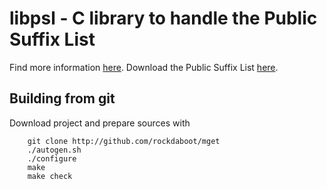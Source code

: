 libpsl - C library to handle the Public Suffix List
===================================================

Find more information [here](http://publicsuffix.org/).
Download the Public Suffix List [here](https://hg.mozilla.org/mozilla-central/raw-file/tip/netwerk/dns/effective_tld_names.dat).

Building from git
-----------------

Download project and prepare sources with

		git clone http://github.com/rockdaboot/mget
		./autogen.sh
		./configure
		make
		make check
